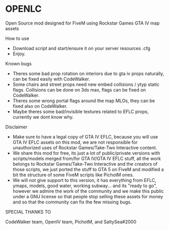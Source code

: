 # OPENLC
Open Source mod designed for FiveM using Rockstar Games GTA IV map assets

How to use

- Download script and start/ensure it on your server resources .cfg
- Enjoy.

Known bugs

- Theres some bad prop rotation on interiors due to gta iv props naturally, can be fixed easily with CodeWalker.
- Some chairs and street props need new embed collisions / ytyp static flags. Collisions can be done on 3ds max, flags can be fixed on CodeWalker.
- Theres some wrong portal flags around the map MLOs, they can be fixed also on CodeWalker.
- Maybe theres some bad/invisible textures related to EFLC props, currently we dont know why.

Disclaimer

- Make sure to have a legal copy of GTA IV EFLC, because you will use GTA IV EFLC assets on this mod, we are not responsible for unauthorized uses of Rockstar Games/Take-Two Interactive content.
- We share this mod for free, its just a lot of public/private versions with scripts/models merged from/for GTA IV/GTA IV EFLC stuff, all the work belongs to Rockstar Games/Take-Two Interactive and the creators of those scripts, we just ported the stuff to GTA 5 on FiveM and modified a bit the structure of some FiveM scripts like PichotM ones.
- We will not give support to this version, it has everything from EFLC, ymaps, models, good water, working subway... and its "ready to go", however we admire the work of the community and we make this public under a GNU license so that people stop selling these assets for money and so that the community can fix the few missing bugs.

SPECIAL THANKS TO

CodeWalker team, OpenIV team, PichotM, and SaltySea#2000
